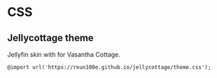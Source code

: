 # CSS

## Jellycottage theme

Jellyfin skin with for Vasantha Cottage.

```
@import url('https://reun100e.github.io/jellycottage/theme.css');
```